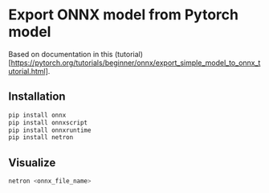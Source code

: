 # Export ONNX model from Pytorch model

Based on documentation in this (tutorial)[https://pytorch.org/tutorials/beginner/onnx/export_simple_model_to_onnx_tutorial.html].

## Installation

```bash
pip install onnx
pip install onnxscript
pip install onnxruntime
pip install netron
```

## Visualize

```bash
netron <onnx_file_name>
```
